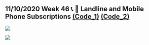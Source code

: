 ## 11/10/2020 Week 46 📞 📱 Landline and Mobile Phone Subscriptions [(**Code_1**)](https://github.com/schmid07/TidyTuesday/blob/main/Code/2020_46_static_phones.Rmd) [(**Code_2**)](https://github.com/schmid07/TidyTuesday/blob/main/Code/2020_46_phones.Rmd) 

![](https://raw.githubusercontent.com/schmid07/TidyTuesday_Weekly_Data_Viz_Challenge/main/plots/2020_46/2020_46.png)

![](https://raw.githubusercontent.com/schmid07/TidyTuesday_Weekly_Data_Viz_Challenge/main/plots/2020_46/2020_46.gif)
